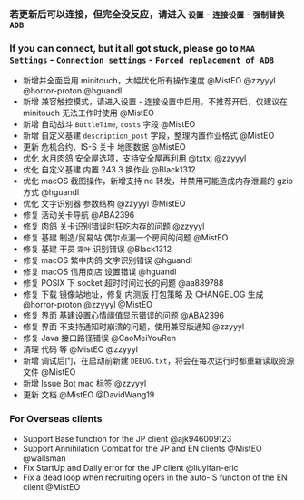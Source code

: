 ### 若更新后可以连接，但完全没反应，请进入 `设置` - `连接设置` - `强制替换 ADB`

### If you can connect, but it all got stuck, please go to `MAA Settings` - `Connection settings` - `Forced replacement of ADB`

- 新增并全面启用 minitouch，大幅优化所有操作速度 @MistEO @zzyyyl @horror-proton @hguandl
- 新增 兼容触控模式，请进入设置 - 连接设置中启用。不推荐开启，仅建议在 minitouch 无法工作时使用 @MistEO
- 新增 自动战斗 `ButtleTime`, `costs` 字段 @MistEO
- 新增 自定义基建 `description_post` 字段，整理内置作业格式 @MistEO
- 更新 危机合约、IS-S 关卡 地图数据 @MistEO
- 优化 水月肉鸽 安全屋选项，支持安全屋再利用 @txtxj @zzyyyl
- 优化 自定义基建 内置 243 3 换作业 @Black1312
- 优化 macOS 截图操作，新增支持 nc 转发，并禁用可能造成内存泄漏的 gzip 方式 @hguandl
- 优化 文字识别器 参数结构 @zzyyyl @MistEO
- 修复 活动关卡导航 @ABA2396
- 修复 肉鸽 关卡识别错误时狂吃内存的问题 @zzyyyl
- 修复 基建 制造/贸易站 偶尔点漏一个房间的问题 @MistEO
- 修复 基建 干员 `霜叶` 识别错误 @Black1312
- 修复 macOS 繁中肉鸽 文字识别错误 @hguandl
- 修复 macOS 信用商店 设置错误 @hguandl
- 修复 POSIX 下 socket 超时时间过长的问题 @aa889788
- 修复 下载 镜像站地址，修复 内测版 打包策略 及 CHANGELOG 生成 @horror-proton @zzyyyl @MistEO
- 修复 界面 基建设置心情阈值显示错误的问题 @ABA2396
- 修复 界面 不支持通知时崩溃的问题，使用兼容版通知 @zzyyyl
- 修复 Java 接口路径错误 @CaoMeiYouRen
- 清理 代码 等 @MistEO @zzyyyl
- 新增 调试后门，在启动前新建 `DEBUG.txt`，将会在每次运行时都重新读取资源文件 @MistEO
- 新增 Issue Bot mac 标签 @zzyyyl
- 更新 文档 @MistEO @DavidWang19

### For Overseas clients

- Support Base function for the JP client @ajk946009123
- Support Annihilation Combat for the JP and EN clients @MistEO @wallsman
- Fix StartUp and Daily error for the JP client @liuyifan-eric
- Fix a dead loop when recruiting opers in the auto-IS function of the EN client @MistEO

